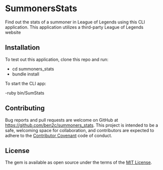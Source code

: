 # SummonersStats

Find out the stats of a summoner in League of Legends using this CLI application. This application utilizes a third-party League of Legends website

## Installation

To test out this application, clone this repo and run:

- cd summoners_stats
- bundle install

To start the CLI app:

-ruby bin/SumStats 

## Contributing

Bug reports and pull requests are welcome on GitHub at https://github.com/ben2c/summoners_stats. This project is intended to be a safe, welcoming space for collaboration, and contributors are expected to adhere to the [Contributor Covenant](contributor-covenant.org) code of conduct.

## License

The gem is available as open source under the terms of the [MIT License](http://opensource.org/licenses/MIT).
